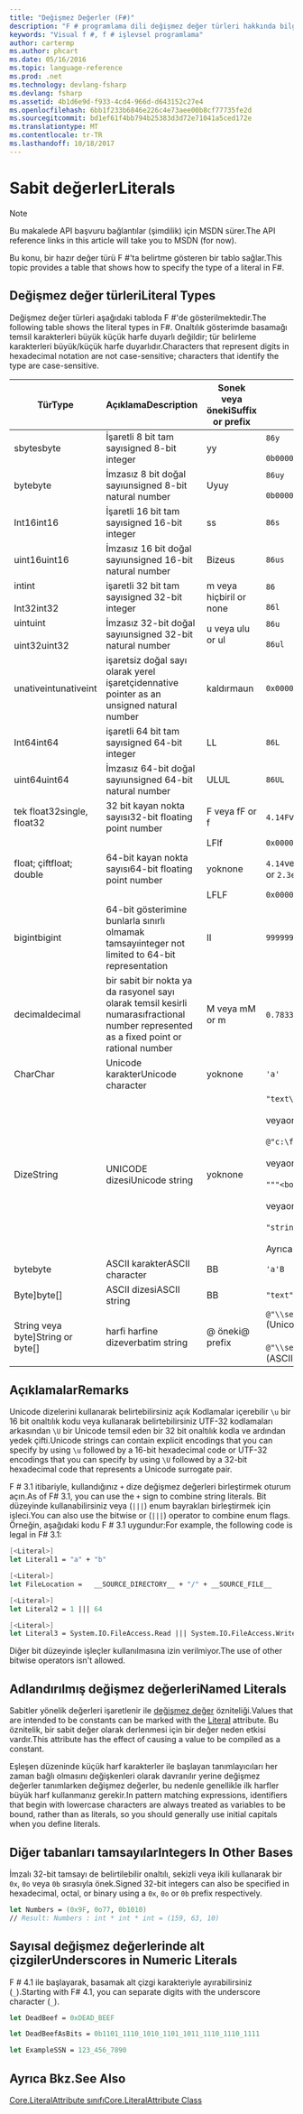 ```yaml
---
title: "Değişmez Değerler (F#)"
description: "F # programlama dili değişmez değer türleri hakkında bilgi edinin."
keywords: "Visual f #, f # işlevsel programlama"
author: cartermp
ms.author: phcart
ms.date: 05/16/2016
ms.topic: language-reference
ms.prod: .net
ms.technology: devlang-fsharp
ms.devlang: fsharp
ms.assetid: 4b1d6e9d-f933-4cd4-966d-d643152c27e4
ms.openlocfilehash: 6bb1f233b6846e226c4e73aee00b8cf77735fe2d
ms.sourcegitcommit: bd1ef61f4bb794b25383d3d72e71041a5ced172e
ms.translationtype: MT
ms.contentlocale: tr-TR
ms.lasthandoff: 10/18/2017
---
```

# <a name="literals"></a><span data-ttu-id="6f729-104">Sabit değerler</span><span class="sxs-lookup"><span data-stu-id="6f729-104">Literals</span></span>

> [!NOTE]
<span data-ttu-id="6f729-105">Bu makalede API başvuru bağlantılar (şimdilik) için MSDN sürer.</span><span class="sxs-lookup"><span data-stu-id="6f729-105">The API reference links in this article will take you to MSDN (for now).</span></span>

<span data-ttu-id="6f729-106">Bu konu, bir hazır değer türü F #'ta belirtme gösteren bir tablo sağlar.</span><span class="sxs-lookup"><span data-stu-id="6f729-106">This topic provides a table that shows how to specify the type of a literal in F#.</span></span>

## <a name="literal-types"></a><span data-ttu-id="6f729-107">Değişmez değer türleri</span><span class="sxs-lookup"><span data-stu-id="6f729-107">Literal Types</span></span>
<span data-ttu-id="6f729-108">Değişmez değer türleri aşağıdaki tabloda F #'de gösterilmektedir.</span><span class="sxs-lookup"><span data-stu-id="6f729-108">The following table shows the literal types in F#.</span></span> <span data-ttu-id="6f729-109">Onaltılık gösterimde basamağı temsil karakterleri büyük küçük harfe duyarlı değildir; tür belirleme karakterleri büyük/küçük harfe duyarlıdır.</span><span class="sxs-lookup"><span data-stu-id="6f729-109">Characters that represent digits in hexadecimal notation are not case-sensitive; characters that identify the type are case-sensitive.</span></span>

|<span data-ttu-id="6f729-110">Tür</span><span class="sxs-lookup"><span data-stu-id="6f729-110">Type</span></span>|<span data-ttu-id="6f729-111">Açıklama</span><span class="sxs-lookup"><span data-stu-id="6f729-111">Description</span></span>|<span data-ttu-id="6f729-112">Sonek veya öneki</span><span class="sxs-lookup"><span data-stu-id="6f729-112">Suffix or prefix</span></span>|<span data-ttu-id="6f729-113">Örnekler</span><span class="sxs-lookup"><span data-stu-id="6f729-113">Examples</span></span>|
|----|-----------|----------------|--------|
|<span data-ttu-id="6f729-114">sbyte</span><span class="sxs-lookup"><span data-stu-id="6f729-114">sbyte</span></span>|<span data-ttu-id="6f729-115">İşaretli 8 bit tam sayı</span><span class="sxs-lookup"><span data-stu-id="6f729-115">signed 8-bit integer</span></span>|<span data-ttu-id="6f729-116">y</span><span class="sxs-lookup"><span data-stu-id="6f729-116">y</span></span>|`86y`<br /><br />`0b00000101y`|
|<span data-ttu-id="6f729-117">byte</span><span class="sxs-lookup"><span data-stu-id="6f729-117">byte</span></span>|<span data-ttu-id="6f729-118">İmzasız 8 bit doğal sayı</span><span class="sxs-lookup"><span data-stu-id="6f729-118">unsigned 8-bit natural number</span></span>|<span data-ttu-id="6f729-119">Uy</span><span class="sxs-lookup"><span data-stu-id="6f729-119">uy</span></span>|`86uy`<br /><br />`0b00000101uy`|
|<span data-ttu-id="6f729-120">Int16</span><span class="sxs-lookup"><span data-stu-id="6f729-120">int16</span></span>|<span data-ttu-id="6f729-121">İşaretli 16 bit tam sayı</span><span class="sxs-lookup"><span data-stu-id="6f729-121">signed 16-bit integer</span></span>|<span data-ttu-id="6f729-122">s</span><span class="sxs-lookup"><span data-stu-id="6f729-122">s</span></span>|`86s`|
|<span data-ttu-id="6f729-123">uint16</span><span class="sxs-lookup"><span data-stu-id="6f729-123">uint16</span></span>|<span data-ttu-id="6f729-124">İmzasız 16 bit doğal sayı</span><span class="sxs-lookup"><span data-stu-id="6f729-124">unsigned 16-bit natural number</span></span>|<span data-ttu-id="6f729-125">Bize</span><span class="sxs-lookup"><span data-stu-id="6f729-125">us</span></span>|`86us`|
|<span data-ttu-id="6f729-126">int</span><span class="sxs-lookup"><span data-stu-id="6f729-126">int</span></span><br /><br /><span data-ttu-id="6f729-127">Int32</span><span class="sxs-lookup"><span data-stu-id="6f729-127">int32</span></span>|<span data-ttu-id="6f729-128">işaretli 32 bit tam sayı</span><span class="sxs-lookup"><span data-stu-id="6f729-128">signed 32-bit integer</span></span>|<span data-ttu-id="6f729-129">m veya hiçbiri</span><span class="sxs-lookup"><span data-stu-id="6f729-129">l or none</span></span>|`86`<br /><br />`86l`|
|<span data-ttu-id="6f729-130">uint</span><span class="sxs-lookup"><span data-stu-id="6f729-130">uint</span></span><br /><br /><span data-ttu-id="6f729-131">uint32</span><span class="sxs-lookup"><span data-stu-id="6f729-131">uint32</span></span>|<span data-ttu-id="6f729-132">İmzasız 32-bit doğal sayı</span><span class="sxs-lookup"><span data-stu-id="6f729-132">unsigned 32-bit natural number</span></span>|<span data-ttu-id="6f729-133">u veya ul</span><span class="sxs-lookup"><span data-stu-id="6f729-133">u or ul</span></span>|`86u`<br /><br />`86ul`|
|<span data-ttu-id="6f729-134">unativeint</span><span class="sxs-lookup"><span data-stu-id="6f729-134">unativeint</span></span>|<span data-ttu-id="6f729-135">işaretsiz doğal sayı olarak yerel işaretçiden</span><span class="sxs-lookup"><span data-stu-id="6f729-135">native pointer as an unsigned natural number</span></span>|<span data-ttu-id="6f729-136">kaldırma</span><span class="sxs-lookup"><span data-stu-id="6f729-136">un</span></span>|`0x00002D3Fun`|
|<span data-ttu-id="6f729-137">Int64</span><span class="sxs-lookup"><span data-stu-id="6f729-137">int64</span></span>|<span data-ttu-id="6f729-138">işaretli 64 bit tam sayı</span><span class="sxs-lookup"><span data-stu-id="6f729-138">signed 64-bit integer</span></span>|<span data-ttu-id="6f729-139">L</span><span class="sxs-lookup"><span data-stu-id="6f729-139">L</span></span>|`86L`|
|<span data-ttu-id="6f729-140">uint64</span><span class="sxs-lookup"><span data-stu-id="6f729-140">uint64</span></span>|<span data-ttu-id="6f729-141">İmzasız 64-bit doğal sayı</span><span class="sxs-lookup"><span data-stu-id="6f729-141">unsigned 64-bit natural number</span></span>|<span data-ttu-id="6f729-142">UL</span><span class="sxs-lookup"><span data-stu-id="6f729-142">UL</span></span>|`86UL`|
|<span data-ttu-id="6f729-143">tek float32</span><span class="sxs-lookup"><span data-stu-id="6f729-143">single, float32</span></span>|<span data-ttu-id="6f729-144">32 bit kayan nokta sayısı</span><span class="sxs-lookup"><span data-stu-id="6f729-144">32-bit floating point number</span></span>|<span data-ttu-id="6f729-145">F veya f</span><span class="sxs-lookup"><span data-stu-id="6f729-145">F or f</span></span>|<span data-ttu-id="6f729-146">`4.14F`veya`4.14f`</span><span class="sxs-lookup"><span data-stu-id="6f729-146">`4.14F` or `4.14f`</span></span>|
|||<span data-ttu-id="6f729-147">LF</span><span class="sxs-lookup"><span data-stu-id="6f729-147">lf</span></span>|`0x00000000lf`|
|<span data-ttu-id="6f729-148">float; çift</span><span class="sxs-lookup"><span data-stu-id="6f729-148">float; double</span></span>|<span data-ttu-id="6f729-149">64-bit kayan nokta sayısı</span><span class="sxs-lookup"><span data-stu-id="6f729-149">64-bit floating point number</span></span>|<span data-ttu-id="6f729-150">yok</span><span class="sxs-lookup"><span data-stu-id="6f729-150">none</span></span>|<span data-ttu-id="6f729-151">`4.14`veya `2.3E+32` veya`2.3e+32`</span><span class="sxs-lookup"><span data-stu-id="6f729-151">`4.14` or `2.3E+32` or `2.3e+32`</span></span>|
|||<span data-ttu-id="6f729-152">LF</span><span class="sxs-lookup"><span data-stu-id="6f729-152">LF</span></span>|`0x0000000000000000LF`|
|<span data-ttu-id="6f729-153">bigint</span><span class="sxs-lookup"><span data-stu-id="6f729-153">bigint</span></span>|<span data-ttu-id="6f729-154">64-bit gösterimine bunlarla sınırlı olmamak tamsayı</span><span class="sxs-lookup"><span data-stu-id="6f729-154">integer not limited to 64-bit representation</span></span>|<span data-ttu-id="6f729-155">I</span><span class="sxs-lookup"><span data-stu-id="6f729-155">I</span></span>|`9999999999999999999999999999I`|
|<span data-ttu-id="6f729-156">decimal</span><span class="sxs-lookup"><span data-stu-id="6f729-156">decimal</span></span>|<span data-ttu-id="6f729-157">bir sabit bir nokta ya da rasyonel sayı olarak temsil kesirli numarası</span><span class="sxs-lookup"><span data-stu-id="6f729-157">fractional number represented as a fixed point or rational number</span></span>|<span data-ttu-id="6f729-158">M veya m</span><span class="sxs-lookup"><span data-stu-id="6f729-158">M or m</span></span>|<span data-ttu-id="6f729-159">`0.7833M`veya`0.7833m`</span><span class="sxs-lookup"><span data-stu-id="6f729-159">`0.7833M` or `0.7833m`</span></span>|
|<span data-ttu-id="6f729-160">Char</span><span class="sxs-lookup"><span data-stu-id="6f729-160">Char</span></span>|<span data-ttu-id="6f729-161">Unicode karakter</span><span class="sxs-lookup"><span data-stu-id="6f729-161">Unicode character</span></span>|<span data-ttu-id="6f729-162">yok</span><span class="sxs-lookup"><span data-stu-id="6f729-162">none</span></span>|`'a'`|
|<span data-ttu-id="6f729-163">Dize</span><span class="sxs-lookup"><span data-stu-id="6f729-163">String</span></span>|<span data-ttu-id="6f729-164">UNICODE dizesi</span><span class="sxs-lookup"><span data-stu-id="6f729-164">Unicode string</span></span>|<span data-ttu-id="6f729-165">yok</span><span class="sxs-lookup"><span data-stu-id="6f729-165">none</span></span>|`"text\n"`<br /><br /><span data-ttu-id="6f729-166">veya</span><span class="sxs-lookup"><span data-stu-id="6f729-166">or</span></span><br /><br />`@"c:\filename"`<br /><br /><span data-ttu-id="6f729-167">veya</span><span class="sxs-lookup"><span data-stu-id="6f729-167">or</span></span><br /><br />`"""<book title="Paradise Lost">"""`<br /><br /><span data-ttu-id="6f729-168">veya</span><span class="sxs-lookup"><span data-stu-id="6f729-168">or</span></span><br /><br />`"string1" + "string2"`<br /><br /><span data-ttu-id="6f729-169">Ayrıca bkz. [dizeleri](Strings.md).</span><span class="sxs-lookup"><span data-stu-id="6f729-169">See also [Strings](Strings.md).</span></span>|
|<span data-ttu-id="6f729-170">byte</span><span class="sxs-lookup"><span data-stu-id="6f729-170">byte</span></span>|<span data-ttu-id="6f729-171">ASCII karakter</span><span class="sxs-lookup"><span data-stu-id="6f729-171">ASCII character</span></span>|<span data-ttu-id="6f729-172">B</span><span class="sxs-lookup"><span data-stu-id="6f729-172">B</span></span>|`'a'B`|
|<span data-ttu-id="6f729-173">Byte]</span><span class="sxs-lookup"><span data-stu-id="6f729-173">byte[]</span></span>|<span data-ttu-id="6f729-174">ASCII dizesi</span><span class="sxs-lookup"><span data-stu-id="6f729-174">ASCII string</span></span>|<span data-ttu-id="6f729-175">B</span><span class="sxs-lookup"><span data-stu-id="6f729-175">B</span></span>|`"text"B`|
|<span data-ttu-id="6f729-176">String veya byte]</span><span class="sxs-lookup"><span data-stu-id="6f729-176">String or byte[]</span></span>|<span data-ttu-id="6f729-177">harfi harfine dize</span><span class="sxs-lookup"><span data-stu-id="6f729-177">verbatim string</span></span>|<span data-ttu-id="6f729-178">@ öneki</span><span class="sxs-lookup"><span data-stu-id="6f729-178">@ prefix</span></span>|<span data-ttu-id="6f729-179">`@"\\server\share"`(Unicode)</span><span class="sxs-lookup"><span data-stu-id="6f729-179">`@"\\server\share"` (Unicode)</span></span><br /><br /><span data-ttu-id="6f729-180">`@"\\server\share"B`(ASCII)</span><span class="sxs-lookup"><span data-stu-id="6f729-180">`@"\\server\share"B` (ASCII)</span></span>|

## <a name="remarks"></a><span data-ttu-id="6f729-181">Açıklamalar</span><span class="sxs-lookup"><span data-stu-id="6f729-181">Remarks</span></span>
<span data-ttu-id="6f729-182">Unicode dizelerini kullanarak belirtebilirsiniz açık Kodlamalar içerebilir `\u` bir 16 bit onaltılık kodu veya kullanarak belirtebilirsiniz UTF-32 kodlamaları arkasından `\U` bir Unicode temsil eden bir 32 bit onaltılık kodla ve ardından yedek çifti.</span><span class="sxs-lookup"><span data-stu-id="6f729-182">Unicode strings can contain explicit encodings that you can specify by using `\u` followed by a 16-bit hexadecimal code or UTF-32 encodings that you can specify by using `\U` followed by a 32-bit hexadecimal code that represents a Unicode surrogate pair.</span></span>

<span data-ttu-id="6f729-183">F # 3.1 itibariyle, kullandığınız `+` dize değişmez değerleri birleştirmek oturum açın.</span><span class="sxs-lookup"><span data-stu-id="6f729-183">As of F# 3.1, you can use the `+` sign to combine string literals.</span></span> <span data-ttu-id="6f729-184">Bit düzeyinde kullanabilirsiniz veya (`|||`) enum bayrakları birleştirmek için işleci.</span><span class="sxs-lookup"><span data-stu-id="6f729-184">You can also use the bitwise or (`|||`) operator to combine enum flags.</span></span> <span data-ttu-id="6f729-185">Örneğin, aşağıdaki kodu F # 3.1 uygundur:</span><span class="sxs-lookup"><span data-stu-id="6f729-185">For example, the following code is legal in F# 3.1:</span></span>

```fsharp
[<Literal>]
let Literal1 = "a" + "b"

[<Literal>]
let FileLocation =   __SOURCE_DIRECTORY__ + "/" + __SOURCE_FILE__

[<Literal>]
let Literal2 = 1 ||| 64

[<Literal>]
let Literal3 = System.IO.FileAccess.Read ||| System.IO.FileAccess.Write
```

<span data-ttu-id="6f729-186">Diğer bit düzeyinde işleçler kullanılmasına izin verilmiyor.</span><span class="sxs-lookup"><span data-stu-id="6f729-186">The use of other bitwise operators isn't allowed.</span></span>


## <a name="named-literals"></a><span data-ttu-id="6f729-187">Adlandırılmış değişmez değerleri</span><span class="sxs-lookup"><span data-stu-id="6f729-187">Named Literals</span></span>
<span data-ttu-id="6f729-188">Sabitler yönelik değerleri işaretlenir ile [değişmez değer](https://msdn.microsoft.com/library/465f36ce-d146-41c0-b425-679c509cd285) özniteliği.</span><span class="sxs-lookup"><span data-stu-id="6f729-188">Values that are intended to be constants can be marked with the [Literal](https://msdn.microsoft.com/library/465f36ce-d146-41c0-b425-679c509cd285) attribute.</span></span> <span data-ttu-id="6f729-189">Bu öznitelik, bir sabit değer olarak derlenmesi için bir değer neden etkisi vardır.</span><span class="sxs-lookup"><span data-stu-id="6f729-189">This attribute has the effect of causing a value to be compiled as a constant.</span></span>

<span data-ttu-id="6f729-190">Eşleşen düzeninde küçük harf karakterler ile başlayan tanımlayıcıları her zaman bağlı olmasını değişkenleri olarak davranılır yerine değişmez değerler tanımlarken değişmez değerler, bu nedenle genellikle ilk harfler büyük harf kullanmanız gerekir.</span><span class="sxs-lookup"><span data-stu-id="6f729-190">In pattern matching expressions, identifiers that begin with lowercase characters are always treated as variables to be bound, rather than as literals, so you should generally use initial capitals when you define literals.</span></span>

## <a name="integers-in-other-bases"></a><span data-ttu-id="6f729-191">Diğer tabanları tamsayılar</span><span class="sxs-lookup"><span data-stu-id="6f729-191">Integers In Other Bases</span></span>

<span data-ttu-id="6f729-192">İmzalı 32-bit tamsayı de belirtilebilir onaltılı, sekizli veya ikili kullanarak bir `0x`, `0o` veya `0b` sırasıyla önek.</span><span class="sxs-lookup"><span data-stu-id="6f729-192">Signed 32-bit integers can also be specified in hexadecimal, octal, or binary using a `0x`, `0o` or `0b` prefix respectively.</span></span>

```fsharp
let Numbers = (0x9F, 0o77, 0b1010)
// Result: Numbers : int * int * int = (159, 63, 10)
```

## <a name="underscores-in-numeric-literals"></a><span data-ttu-id="6f729-193">Sayısal değişmez değerlerinde alt çizgiler</span><span class="sxs-lookup"><span data-stu-id="6f729-193">Underscores in Numeric Literals</span></span>

<span data-ttu-id="6f729-194">F # 4.1 ile başlayarak, basamak alt çizgi karakteriyle ayırabilirsiniz (`_`).</span><span class="sxs-lookup"><span data-stu-id="6f729-194">Starting with F# 4.1, you can separate digits with the underscore character (`_`).</span></span>

```fsharp
let DeadBeef = 0xDEAD_BEEF

let DeadBeefAsBits = 0b1101_1110_1010_1101_1011_1110_1110_1111

let ExampleSSN = 123_456_7890
```

## <a name="see-also"></a><span data-ttu-id="6f729-195">Ayrıca Bkz.</span><span class="sxs-lookup"><span data-stu-id="6f729-195">See Also</span></span>

[<span data-ttu-id="6f729-196">Core.LiteralAttribute sınıfı</span><span class="sxs-lookup"><span data-stu-id="6f729-196">Core.LiteralAttribute Class</span></span>](https://msdn.microsoft.com/visualfsharpdocs/conceptual/core.literalattribute-class-%5bfsharp%5d)

